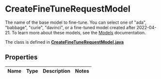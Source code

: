 

# CreateFineTuneRequestModel

The name of the base model to fine-tune. You can select one of \"ada\", \"babbage\", \"curie\", \"davinci\", or a fine-tuned model created after 2022-04-21. To learn more about these models, see the [Models](https://platform.openai.com/docs/models) documentation. 

The class is defined in **[CreateFineTuneRequestModel.java](../../src/main/java/org/openapitools/model/CreateFineTuneRequestModel.java)**

## Properties

Name | Type | Description | Notes
------------ | ------------- | ------------- | -------------


